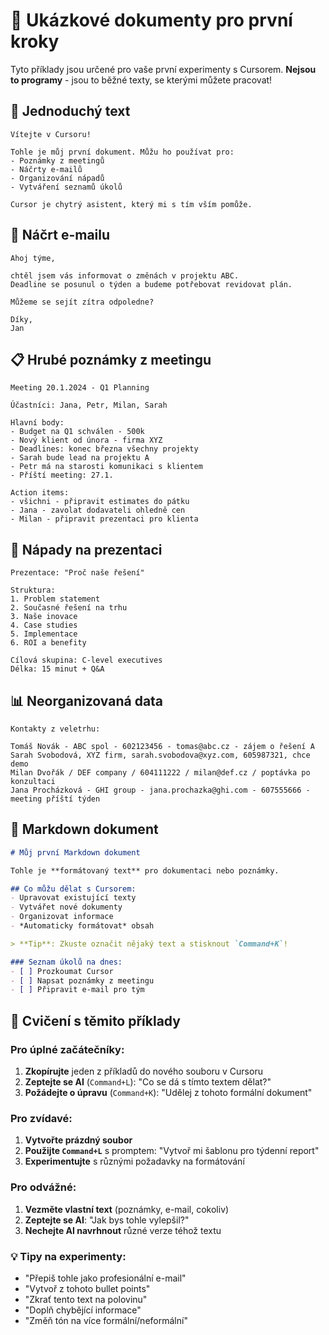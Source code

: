 # 🌟 Ukázkové dokumenty pro první kroky

Tyto příklady jsou určené pro vaše první experimenty s Cursorem. **Nejsou to programy** - jsou to běžné texty, se kterými můžete pracovat!

## 📝 Jednoduchý text
```
Vítejte v Cursoru! 

Tohle je můj první dokument. Můžu ho používat pro:
- Poznámky z meetingů
- Náčrty e-mailů  
- Organizování nápadů
- Vytváření seznamů úkolů

Cursor je chytrý asistent, který mi s tím vším pomůže.
```

## 📧 Náčrt e-mailu
```
Ahoj týme,

chtěl jsem vás informovat o změnách v projektu ABC. 
Deadline se posunul o týden a budeme potřebovat revidovat plán.

Můžeme se sejít zítra odpoledne?

Díky,
Jan
```

## 📋 Hrubé poznámky z meetingu
```
Meeting 20.1.2024 - Q1 Planning

Účastníci: Jana, Petr, Milan, Sarah

Hlavní body:
- Budget na Q1 schválen - 500k
- Nový klient od února - firma XYZ
- Deadlines: konec března všechny projekty
- Sarah bude lead na projektu A
- Petr má na starosti komunikaci s klientem
- Příští meeting: 27.1.

Action items:
- všichni - připravit estimates do pátku
- Jana - zavolat dodavateli ohledně cen
- Milan - připravit prezentaci pro klienta
```

## 🎯 Nápady na prezentaci
```
Prezentace: "Proč naše řešení"

Struktura:
1. Problem statement
2. Současné řešení na trhu
3. Naše inovace
4. Case studies
5. Implementace
6. ROI a benefity

Cílová skupina: C-level executives
Délka: 15 minut + Q&A
```

## 📊 Neorganizovaná data
```
Kontakty z veletrhu:

Tomáš Novák - ABC spol - 602123456 - tomas@abc.cz - zájem o řešení A
Sarah Svobodová, XYZ firm, sarah.svobodova@xyz.com, 605987321, chce demo
Milan Dvořák / DEF company / 604111222 / milan@def.cz / poptávka po konzultaci
Jana Procházková - GHI group - jana.prochazka@ghi.com - 607555666 - meeting příští týden
```

## 📝 Markdown dokument
```markdown
# Můj první Markdown dokument

Tohle je **formátovaný text** pro dokumentaci nebo poznámky.

## Co můžu dělat s Cursorem:
- Upravovat existující texty
- Vytvářet nové dokumenty  
- Organizovat informace
- *Automaticky formátovat* obsah

> **Tip**: Zkuste označit nějaký text a stisknout `Command+K`!

### Seznam úkolů na dnes:
- [ ] Prozkoumat Cursor
- [ ] Napsat poznámky z meetingu
- [ ] Připravit e-mail pro tým
```

## 🧪 Cvičení s těmito příklady

### Pro úplné začátečníky:
1. **Zkopírujte** jeden z příkladů do nového souboru v Cursoru
2. **Zeptejte se AI** (`Command+L`): "Co se dá s tímto textem dělat?"
3. **Požádejte o úpravu** (`Command+K`): "Udělej z tohoto formální dokument"

### Pro zvídavé:
1. **Vytvořte prázdný soubor**
2. **Použijte `Command+L`** s promptem: "Vytvoř mi šablonu pro týdenní report"
3. **Experimentujte** s různými požadavky na formátování

### Pro odvážné:
1. **Vezměte vlastní text** (poznámky, e-mail, cokoliv)
2. **Zeptejte se AI**: "Jak bys tohle vylepšil?"
3. **Nechejte AI navrhnout** různé verze téhož textu

### 💡 Tipy na experimenty:
- "Přepiš tohle jako profesionální e-mail"
- "Vytvoř z tohoto bullet points"
- "Zkrať tento text na polovinu"
- "Doplň chybějící informace"
- "Změň tón na více formální/neformální"